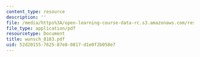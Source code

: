 ```yaml
---
content_type: resource
description: ''
file: /media/https%3A/open-learning-course-data-rc.s3.amazonaws.com/res-12-000-evolution-of-physical-oceanography-spring-2007/52d20155762587e80817d1e0f2b058e7_wunsch_8183.pdf
file_type: application/pdf
resourcetype: Document
title: wunsch_8183.pdf
uid: 52d20155-7625-87e8-0817-d1e0f2b058e7
---
```

